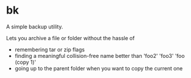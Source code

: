 # bk
A simple backup utility.

Lets you archive a file or folder
without the hassle of 
- remembering tar or zip flags
- finding a meaningful collision-free name better than 'foo2' 'foo3' 'foo (copy 1)'
- going up to the parent folder when you want to copy the current one
